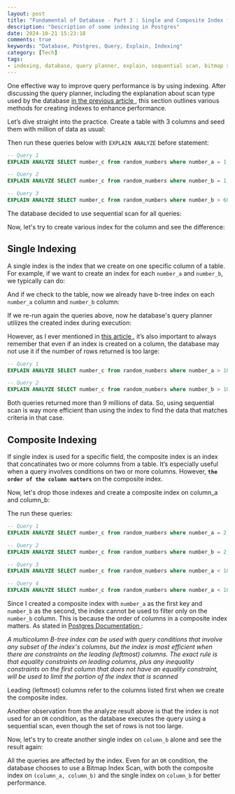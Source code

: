 ```yaml
---
layout: post
title: "Fundamental of Database - Part 3 : Single and Composite Index for Better Performance"
description: "Description of some indexing in Postgres"
date: 2024-10-21 15:23:18
comments: true
keywords: "Database, Postgres, Query, Explain, Indexing"
category: [Tech]
tags:
- indexing, database, query planner, explain, sequential scan, bitmap scan, index scan
---
```


One effective way to improve query performance is by using indexing. After discussing the query planner, including the explanation about scan type used by the database <a href="https://ameliarahman.github.io/2024-10/Explain-Postgres" target="_top"> in the previous article </a>, this section outlines various methods for creating indexes to enhance performance.

Let’s dive straight into the practice.
Create a table with 3 columns and seed them with million of data as usual:
<script src="https://gist.github.com/ameliarahman/ccf0d74fc24ab2764783ec03750a5ca5.js"></script>

Then run these queries below with `EXPLAIN ANALYZE` before statement:

```sql
-- Query 1
EXPLAIN ANALYZE SELECT number_c from random_numbers where number_a = 1;

-- Query 2
EXPLAIN ANALYZE SELECT number_c from random_numbers where number_b = 1;

-- Query 3
EXPLAIN ANALYZE SELECT number_c from random_numbers where number_b > 6000000;
```

The database decided to use sequential scan for all queries:
[](../assets/img/indexing/single_index_result_0.png)

Now, let's try to create various index for the column and see the difference:

## Single Indexing
A single index is the index that we create on one specific column of a table.
For example, if we want to create an index for each `number_a` and `number_b`, we typically can do:
<script src="https://gist.github.com/ameliarahman/2dccde3545b12b740c15589f0a2578c8.js"></script>

And if we check to the table, now we already have b-tree index on each `number_a` column and `number_b` column:
[](../assets/img/indexing/single_index_result.png)

If we re-run again the queries above, now he database's query planner utilizes the created index during execution:
[](../assets/img/indexing/single_index_result_2.png)

However, as I ever mentioned in <a href="https://ameliarahman.github.io/2024-10/Explain-Postgres" target="_top"> this article </a>, it’s also important to always remember that even if an index is created on a column, the database may not use it if the number of rows returned is too large:

```sql
-- Query 1
EXPLAIN ANALYZE SELECT number_c from random_numbers where number_a > 100;

-- Query 2
EXPLAIN ANALYZE SELECT number_c from random_numbers where number_b > 100;
```

[](../assets/img/indexing/single_index_result_3.png)

Both queries returned more than 9 millions of data. So, using sequential scan is way more efficient than using the index to find the data that matches criteria in that case.

## Composite Indexing
If single index is used for a specific field, the composite index is an index that concatinates two or more columns from a table. It’s especially useful when a query involves conditions on two or more columns. However, __`the order of the column matters`__ on the composite index.

Now, let's drop those indexes and create a composite index on column_a and column_b:
<script src="https://gist.github.com/ameliarahman/b2ead7827af6b82fcc66f49701b7ccb7.js"></script>

The run these queries:

```sql
-- Query 1
EXPLAIN ANALYZE SELECT number_c from random_numbers where number_a = 2;

-- Query 2
EXPLAIN ANALYZE SELECT number_c from random_numbers where number_b = 2;

-- Query 3
EXPLAIN ANALYZE SELECT number_c from random_numbers where number_a < 100000 AND number_b < 100000;

-- Query 4
EXPLAIN ANALYZE SELECT number_c from random_numbers where number_a < 100000 OR number_b < 100000;
```

[](../assets/img/indexing/single_index_result_4.png)
[](../assets/img/indexing/single_index_result_5.png)


Since I created a composite index with `number_a` as the first key and `number_b` as the second, the index cannot be used to filter only on the `number_b` column. This is because the order of columns in a composite index matters. As stated in <a href="https://ameliarahman.github.io/2024-10/Explain-Postgres" target="_top"> Postgres Documentation </a>:

_A multicolumn B-tree index can be used with query conditions that involve any subset of the index's columns, but the index is most efficient when there are constraints on the leading (leftmost) columns. The exact rule is that equality constraints on leading columns, plus any inequality constraints on the first column that does not have an equality constraint, will be used to limit the portion of the index that is scanned_

 Leading (leftmost) columns refer to the columns listed first when we create the composite index.

Another observation from the analyze result above is that the index is not used for an `OR` condition, as the database executes the query using a sequential scan, even though the set of rows is not too large.

Now, let's try to create another single index on `column_b` alone and see the result again:
[](../assets/img/indexing/single_index_result_6.png)

All the queries are affected by the index. Even for an `OR` condition, the database chooses to use a Bitmap Index Scan, with both the composite index on `(column_a, column_b)` and the single index on `column_b` for better performance.

